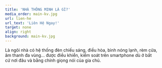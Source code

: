 ```yaml
---
title: 'NHÀ THÔNG MINH LÀ GÌ?'
media_order: main-kv.jpg
url: lien-he
url_text: 'Liên Hệ Ngay!'
target: none
align: right
background: main-kv.jpg
---
```


<p>L&agrave; ng&ocirc;i nh&agrave; c&oacute; hệ thống đ&egrave;n chiếu s&aacute;ng, điều h&ograve;a, b&igrave;nh n&oacute;ng lạnh, r&egrave;m cửa, &acirc;m thanh đa v&ugrave;ng... được điều khiển, kiểm so&aacute;t tr&ecirc;n smartphone d&ugrave; ở bất cứ nơi đ&acirc;u v&agrave; bằng ch&iacute;nh giọng n&oacute;i của gia chủ.</p>